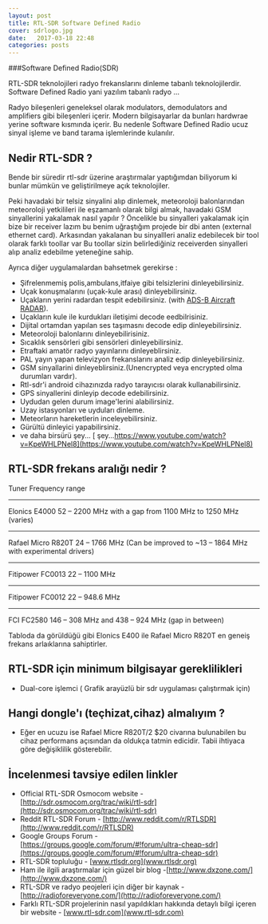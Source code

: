 ```yaml
---
layout: post
title: RTL-SDR Software Defined Radio
cover: sdrlogo.jpg
date:   2017-03-18 22:48
categories: posts
---
```


###Software Defined Radio(SDR)


RTL-SDR teknolojileri radyo frekanslarını dinleme tabanlı teknolojilerdir. Software Defined Radio yani yazılım tabanlı radyo ...

Radyo bileşenleri geneleksel olarak modulators, demodulators and amplifiers gibi bileşenleri içerir.
Modern bilgisayarlar da bunları hardwrae yerine software kısmında içerir.
Bu nedenle Software Defined Radio ucuz sinyal işleme ve band tarama işlemlerinde kulanılır.


## Nedir RTL-SDR ?

Bende bir süredir rtl-sdr üzerine araştırmalar yaptığımdan biliyorum ki bunlar mümkün ve geliştirilmeye açık teknolojiler.

Peki havadaki bir telsiz sinyalini alıp dinlemek, meteoroloji balonlarından meteoroloji yetkilileri ile eşzamanlı olarak bilgi almak, havadaki GSM sinyallerini yakalamak nasıl yapılır ?
Öncelikle bu sinyalleri yakalamak için bize bir receiver lazım bu benim uğraştığım projede bir dbi anten (external ethernet card). Arkasından yakalanan bu sinyallleri analiz edebilecek bir tool olarak farklı toollar var Bu toollar sizin belirlediğiniz receiverden sinyalleri alıp analiz edebilme yeteneğine sahip.


Ayrıca diğer uygulamalardan bahsetmek gerekirse :
  * Şifrelenmemiş polis,ambulans,itfaiye gibi telsizlerini dinleyebilirsiniz.<br/>
  * Uçak konuşmalarını (uçak-kule arası) dinleyebilirsiniz.<br/>
  * Uçakların yerini radardan tespit edebilirsiniz. (with [ADS-B Aircraft RADAR](http://www.rtl-sdr.com/adsb-aircraft-radar-with-rtl-sdr/)).<br/>
  * Uçakların kule ile kurdukları iletişimi decode eedbilrisiniz.<br/>
  * Dijital ortamdan yapılan ses taşımasnı decode edip dinleyebilirsiniz.<br/>
  * Meteoroloji balonlarını dinleyebilirisiniz.<br/>
  * Sıcaklık sensörleri gibi sensörleri dinleyebilirsiniz.<br/>
  * Etraftaki amatör radyo yayınlarını dinleyeblirsiniz.<br/>
  * PAL yayın yapan televizyon frekanslarını analiz edip dinleyebilirsiniz.<br/>
  * GSM sinyallarini dinleyeblirsiniz.(Unencrypted veya encrypted olma durumları vardır).<br/>
  * Rtl-sdr'i android cihazınızda radyo tarayıcısı olarak kullanabilirsiniz.<br/>
  * GPS sinyallerini dinleyip decode edebilirsiniz.<br/>
  * Uydudan gelen durum image'lerini alabilirsiniz.<br/>
  * Uzay istasyonları ve uyduları dinleme.<br/>
  * Meteorların hareketlerin inceleyebilirsiniz.<br/>
  * Gürültü dinleyici yapabilirsiniz.<br/>
  * ve daha birsürü şey... [ şey...https://www.youtube.com/watch?v=KpeWHLPNel8](https://www.youtube.com/watch?v=KpeWHLPNel8)<br/>

## RTL-SDR frekans aralığı nedir ?

Tuner 	Frequency range
___
Elonics E4000 	52 – 2200 MHz with a gap from 1100 MHz to 1250 MHz (varies)
___
Rafael Micro R820T 	24 – 1766 MHz (Can be improved to ~13 – 1864 MHz with experimental drivers)
____
Fitipower FC0013 	22 – 1100 MHz
___
Fitipower FC0012 	22 – 948.6 MHz
___
FCI FC2580 	146 – 308 MHz and 438 – 924 MHz (gap in between)

Tabloda da görüldüğü gibi Elonics E400 ile Rafael Micro R820T en geneiş frekans arlaıklarına sahiptirler.

## RTL-SDR için minimum bilgisayar gereklilikleri

  * Dual-core işlemci ( Grafik arayüzlü bir sdr uygulaması çalıştırmak için)

## Hangi dongle'ı (teçhizat,cihaz) almalıyım ?
  *  Eğer en ucuzu ise Rafael Micre R820T/2   $20 civarına bulunabilen bu cihaz performans açısından da oldukça tatmin edicidir. Tabii ihtiyaca göre değişiklilik gösterebilir.

## İncelenmesi tavsiye edilen linkler

  * Official RTL-SDR Osmocom website - [http://sdr.osmocom.org/trac/wiki/rtl-sdr](http://sdr.osmocom.org/trac/wiki/rtl-sdr)
  * Reddit RTL-SDR Forum - [http://www.reddit.com/r/RTLSDR](http://www.reddit.com/r/RTLSDR)
  * Google Groups Forum - [https://groups.google.com/forum/#!forum/ultra-cheap-sdr](https://groups.google.com/forum/#!forum/ultra-cheap-sdr)
  * RTL-SDR topluluğu - [www.rtlsdr.org](www.rtlsdr.org)
  * Ham ile ilgili araştırmalar için güzel bir blog -[http://www.dxzone.com/](http://www.dxzone.com/)
  * RTL-SDR ve radyo peojeleri için diğer bir kaynak - [http://radioforeveryone.com/](http://radioforeveryone.com/)
  * Farklı RTL-SDR projelerinin nasıl yapıldıkları hakkında detaylı bilgi içeren bir website - [www.rtl-sdr.com](www.rtl-sdr.com)
